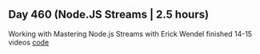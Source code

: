 ## Day 460 (Node.JS Streams | 2.5 hours)

Working with  Mastering Node.js Streams with Erick Wendel
finished 14-15 videos
[code](https://github.com/alexvyber/node-streams-course.git)

